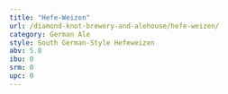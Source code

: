```yaml
---
title: "Hefe-Weizen"
url: /diamond-knot-brewery-and-alehouse/hefe-weizen/
category: German Ale
style: South German-Style Hefeweizen
abv: 5.8
ibu: 0
srm: 0
upc: 0
---
```


